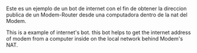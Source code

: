 Este es un ejemplo de un bot de internet con el fin de obtener la direccion publica de un Modem-Router desde una computadora dentro de la nat del Modem.

This is a example of internet's bot. this bot helps to get the internet address of modem from a computer inside on the local network behind Modem's NAT.